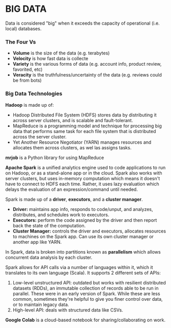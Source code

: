 
# BIG DATA

Data is considered "big" when it exceeds the capacity of operational (i.e. local) databases.

### The Four Vs
- **Volume** is the size of the data (e.g. terabytes)
- **Velocity** is how fast data is collecte
- **Variety** is the various forms of data (e.g. account info, product review, favorited, etc)
- **Veracity** is the truthfulness/uncertainty of the data (e.g. reviews could be from bots)

### Big Data Technologies

**Hadoop** is made up of:
- Hadoop Distributed File System (HDFS) stores data by distributing it across server clusters, and is scalable and fault-tolerant.
- MapReduce is a programming model and technique for processing big data that performs same task for each file system that is distributed across the server cluster.
- Yet Another Resource Negotiator (YARN) manages resources and allocates them across clusters, as wel las assigns tasks.

**mrjob** is a Python library for using MapReduce

**Apache Spark** is a unified analytics engine used to code applications to run on Hadoop, or as a stand-alone app or in the cloud. Spark also works with server clusters, but uses in-memory computation which means it doesn't have to connect to HDFS each time. Rather, it uses lazy evaluation which delays the evaluation of an expression/command until needed.

Spark is made up of a **driver**, **executors**, and a **cluster manager**.

- **Driver:** maintains app info, responds to code/unput, and analyzes, distributes, and schedules work to executors.
- **Executors:** perform the code assigned by the driver and then report back the state of the computation.
- **Cluster Manager:** controls the driver and executors, allocates resources to machines on the Spark app. Can use its own cluster manager or another app like YARN. 

In Spark, data is broken into partitions known as **parallelism** which allows concurrent data analysis by each cluster.

Spark allows for API calls via a number of languages within it, which it translates to its own language (Scala). It supports 2 different sets of APIs:
1. Low-level unstructured API: outdated but works with resilient distributed datasets (RDDs), an immutable collection of records able to be run in parallel. These were in an early version of Spark. While these are less common, sometimes they're helpful to give you finer control over data, or to maintain legacy data.
2. High-level API: deals with structured data like CSVs.

**Google Colab** is a cloud-based notebook for sharing/collaborating on work.